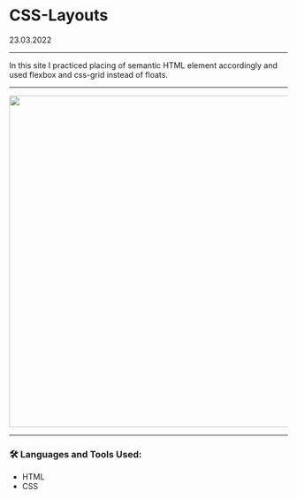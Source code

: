 # CSS-Layouts
23.03.2022

---

In this site I practiced placing of semantic HTML element accordingly and used flexbox and css-grid instead of floats.

---

<img width="600px" src="https://github.com/cptsprrw/CSS-Layouts/blob/main/layouts-screenshot.png?raw=true" />

---

### :hammer_and_wrench: Languages and Tools Used:
- HTML
- CSS
